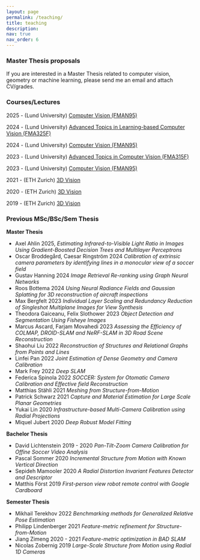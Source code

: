 ```yaml
---
layout: page
permalink: /teaching/
title: teaching
description:
nav: true
nav_order: 6
---
```


### Master Thesis proposals
If you are interested in a Master Thesis related to computer vision, geometry or machine learning, please send me an email and attach CV/grades.


### Courses/Lectures
2025 - (Lund University) [Computer Vision (FMAN95)](https://kurser.lth.se/lot/course/FMAN95)

2024 - (Lund University) [Advanced Topics in Learning-based Computer Vision (FMA325F)](https://fukurser.lth.se/fud/details/?code=FMA325F&simple=1)

2024 - (Lund University) [Computer Vision (FMAN95)](https://kurser.lth.se/lot/course/FMAN95)

2023 - (Lund University) [Advanced Topics in Computer Vision (FMA315F)](https://fukurser.lth.se/fud/details/?code=FMA315F&simple=1)

2023 - (Lund University) [Computer Vision (FMAN95)](https://kurser.lth.se/lot/course/FMAN95)

2021 - (ETH Zurich) [3D Vision](https://www.cvg.ethz.ch/teaching/3dvision/2021/index.php)

2020 - (ETH Zurich) [3D Vision](https://www.cvg.ethz.ch/teaching/3dvision/2020/index.php)

2019 - (ETH Zurich) [3D Vision](https://www.cvg.ethz.ch/teaching/3dvision/2019/index.php)

### Previous MSc/BSc/Sem Thesis
**Master Thesis**
- Axel Ahlin 2025, *Estimating Infrared-to-Visible Light Ratio in Images Using Gradient-Boosted Decision Trees and Multilayer Perceptrons*
- Oscar Broddegård, Caesar Ringström 2024 *Calibration of extrinsic camera parameters by identifying lines in a monocular view of a soccer field*
- Gustav Hanning 2024 *Image Retrieval Re-ranking using Graph Neural Networks*
- Roos Bottema 2024 *Using Neural Radiance Fields and Gaussian Splatting for 3D reconstruction of aircraft inspections*
- Max Bergfelt 2023 *Individual Layer Scaling and Redundancy Reduction of Singleshot Multiplane Images for View Synthesis*
- Theodora Gaiceanu, Felix Slothower 2023 *Object Detection and Segmentation Using Fisheye Images*
- Marcus Ascard, Farjam Movahedi 2023 *Assessing the Efficiency of COLMAP, DROID-SLAM and NeRF-SLAM in 3D Road Scene Reconstruction*
- Shaohui Liu 2022 *Reconstruction of Structures and Relational Graphs from Points and Lines*
- Linfei Pan 2022 *Joint Estimation of Dense Geometry and Camera Calibration*
- Mark Frey 2022
*Deep SLAM*
- Federica Spinola 2022
*SOCCER: System for Otomatic Camera Calibration and Effective field Reconstruction*
- Matthias Stähli 2021
*Meshing from Structure-from-Motion*
- Patrick Schwarz 2021
*Capture and Material Estimation for Large Scale Planar Geometries*
- Yukai Lin 2020
*Infrastructure-based Multi-Camera Calibration using Radial Projections*
- Miquel Jubert 2020
*Deep Robust Model Fitting*

**Bachelor Thesis**

- David Lichtenstein 2019 - 2020
*Pan-Tilt-Zoom Camera Calibration for Offine Soccer Video Analysis*
- Pascal Sommer 2020
*Incremental Structure from Motion with Known Vertical Direction*
- Sepideh Mamooler 2020
*A Radial Distortion Invariant Features Detector and Descriptor*
- Matthis Först 2019
*First-person view robot remote control with Google Cardboard*

**Semester Thesis**
- Mikhail Terekhov 2022
*Benchmarking methods for Generalized Relative Pose Estimation*
- Philipp Lindenberger 2021
*Feature-metric refinement for Structure-from-Motion*
- Jiang Zimeng 2020 - 2021
*Feature-metric optimization in BAD SLAM*
- Nicolas Zobernig 2019
*Large-Scale Structure from Motion using Radial 1D Cameras*
